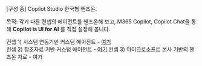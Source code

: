 [구성 중]
Copilot Studio 한국형 핸즈온.

목적: 각기 다른 컨셉의 에이전트를 핸즈온해 보고, M365 Copilot, Copilot Chat을 통해 **Copilot is UI for AI** 를 직접 설정해 봅니다.  

컨셉 1) 시스템 연동기반 커스텀 에이전트 - [여기](https://github.com/ChangJu-Ahn/Copilot-Studio-Hands-on/blob/main/%EC%8B%9C%EC%8A%A4%ED%85%9C%20%EC%97%B0%EB%8F%99%20%EC%97%90%EC%9D%B4%EC%A0%84%ED%8A%B8/README.md)   
컨셉 2) 참조자료 기반 커스텀 에이전트 - [여기](https://github.com/ChangJu-Ahn/Copilot-Studio-Hands-on/blob/main/%EC%B0%B8%EC%A1%B0%EC%9E%90%EB%A3%8C%20%EA%B8%B0%EB%B0%98%20%EC%97%90%EC%9D%B4%EC%A0%84%ED%8A%B8/README.md)
컨셉 3) 마이크로소프트 본사 기반의 핸즈온 자료 - 여기
